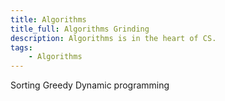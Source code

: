 ```yaml
---
title: Algorithms
title_full: Algorithms Grinding
description: Algorithms is in the heart of CS.
tags:
    - Algorithms
---
```


Sorting
Greedy
Dynamic programming
